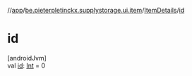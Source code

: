 //[app](../../../index.md)/[be.pieterpletinckx.supplystorage.ui.item](../index.md)/[ItemDetails](index.md)/[id](id.md)

# id

[androidJvm]\
val [id](id.md): [Int](https://kotlinlang.org/api/latest/jvm/stdlib/kotlin/-int/index.html) = 0

